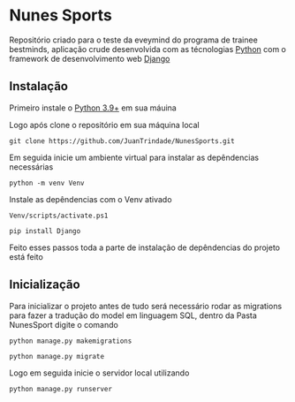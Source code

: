 # Nunes Sports

Repositório criado para o teste da eveymind do programa de trainee bestminds, aplicação crude desenvolvida com as técnologias [Python](https://www.python.org/) com o framework de desenvolvimento web [Django](https://www.djangoproject.com/)

## Instalação

Primeiro instale o [Python 3.9+](https://www.python.org/downloads/) em sua máuina

Logo após clone o repositório em sua máquina local
```npm
git clone https://github.com/JuanTrindade/NunesSports.git
```
Em seguida inicie um ambiente virtual para instalar as depêndencias necessárias
```npm
python -m venv Venv
```
Instale as depêndencias com o Venv ativado
```npm
Venv/scripts/activate.ps1
```
```npm
pip install Django
```
Feito esses passos toda a parte de instalação de depêndencias do projeto está feito

## Inicialização

Para inicializar o projeto antes de tudo será necessário rodar as migrations para fazer a tradução do model em linguagem SQL, dentro da Pasta NunesSport digite o comando
```npm
python manage.py makemigrations
```
```npm
python manage.py migrate
```
Logo em seguida inicie o servidor local utilizando
```npm
python manage.py runserver
```
